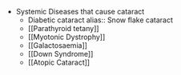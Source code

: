 - Systemic Diseases that cause cataract
	- Diabetic cataract
	  alias:: Snow flake cataract
	- [[Parathyroid tetany]]
	- [[Myotonic Dystrophy]]
	- [[Galactosaemia]]
	- [[Down Syndrome]]
	- [[Atopic Cataract]]